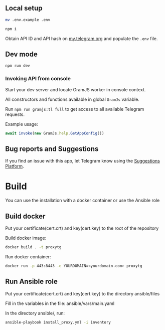 
## Local setup

```sh
mv .env.example .env

npm i
```

Obtain API ID and API hash on [my.telegram.org](https://my.telegram.org) and populate the `.env` file.

## Dev mode

```sh
npm run dev
```

### Invoking API from console

Start your dev server and locate GramJS worker in console context.

All constructors and functions available in global `GramJs` variable.

Run `npm run gramjs:tl full` to get access to all available Telegram requests.

Example usage:
``` javascript
await invoke(new GramJs.help.GetAppConfig())
```

## Bug reports and Suggestions
If you find an issue with this app, let Telegram know using the [Suggestions Platform](https://bugs.telegram.org/c/4002).
# Build
You can use the installation with a docker container or use the Ansible role
## Build docker 
Put your certificate(cert.crt) and key(cert.key) to the root of the repository

Build docker image:
```sh
docker build . -t proxytg
```
Run docker container:
```sh
docker run -p 443:8443 -e YOURDOMAIN=<yourdomain.com> proxytg
```
## Run Ansible role
Put your certificate(cert.crt) and key(cert.key) to the directory ansible/files

Fill in the variables in the file: ansible/vars/main.yaml

In the directory ansible/, run:
```sh
ansible-playbook install_proxy.yml -i inventory 
```
